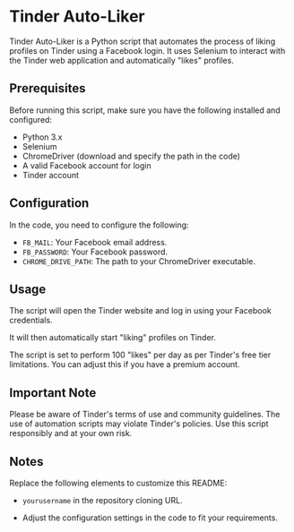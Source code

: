 # Tinder Auto-Liker

Tinder Auto-Liker is a Python script that automates the process of liking profiles on Tinder using a Facebook login. It uses Selenium to interact with the Tinder web application and automatically "likes" profiles.

## Prerequisites

Before running this script, make sure you have the following installed and configured:

- Python 3.x
- Selenium
- ChromeDriver (download and specify the path in the code)
- A valid Facebook account for login
- Tinder account

## Configuration

In the code, you need to configure the following:

- `FB_MAIL`: Your Facebook email address.
- `FB_PASSWORD`: Your Facebook password.
- `CHROME_DRIVE_PATH`: The path to your ChromeDriver executable.

## Usage

The script will open the Tinder website and log in using your Facebook credentials.

It will then automatically start "liking" profiles on Tinder.

The script is set to perform 100 "likes" per day as per Tinder's free tier limitations. You can adjust this if you have a premium account.

## Important Note

Please be aware of Tinder's terms of use and community guidelines. The use of automation scripts may violate Tinder's policies. Use this script responsibly and at your own risk.


## Notes

Replace the following elements to customize this README:

- `yourusername` in the repository cloning URL.

- Adjust the configuration settings in the code to fit your requirements.


